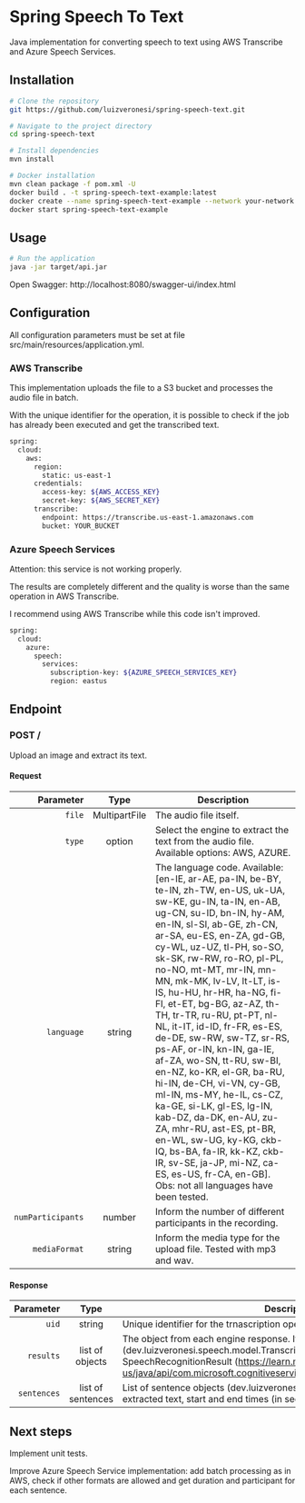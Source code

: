 # Spring Speech To Text

Java implementation for converting speech to text using AWS Transcribe and Azure Speech Services.

## Installation

```bash
# Clone the repository
git https://github.com/luizveronesi/spring-speech-text.git

# Navigate to the project directory
cd spring-speech-text

# Install dependencies
mvn install
```

```bash
# Docker installation
mvn clean package -f pom.xml -U
docker build . -t spring-speech-text-example:latest
docker create --name spring-speech-text-example --network your-network --ip x.x.x.x --restart unless-stopped spring-speech-text-example:latest bash
docker start spring-speech-text-example
```

## Usage

```bash
# Run the application
java -jar target/api.jar
```

Open Swagger: http://localhost:8080/swagger-ui/index.html

## Configuration

All configuration parameters must be set at file src/main/resources/application.yml.

### AWS Transcribe

This implementation uploads the file to a S3 bucket and processes the audio file in batch.

With the unique identifier for the operation, it is possible to check if the job has already been executed and get the transcribed text.

```bash
spring:
  cloud:
    aws:
      region:
        static: us-east-1
      credentials:
        access-key: ${AWS_ACCESS_KEY}
        secret-key: ${AWS_SECRET_KEY}
      transcribe:
        endpoint: https://transcribe.us-east-1.amazonaws.com
        bucket: YOUR_BUCKET
```

### Azure Speech Services

Attention: this service is not working properly.

The results are completely different and the quality is worse than the same operation in AWS Transcribe.

I recommend using AWS Transcribe while this code isn't improved.

```bash
spring:
  cloud:
    azure:
      speech:
        services:
          subscription-key: ${AZURE_SPEECH_SERVICES_KEY}
          region: eastus
```

## Endpoint

### POST /

Upload an image and extract its text.

#### Request

|         Parameter |     Type      | Description                                                                                                                                                                                                                                                                                                                                                                                                                                                                                                                                                                                                                                                                                                                                                                                                                                         |
| ----------------: | :-----------: | --------------------------------------------------------------------------------------------------------------------------------------------------------------------------------------------------------------------------------------------------------------------------------------------------------------------------------------------------------------------------------------------------------------------------------------------------------------------------------------------------------------------------------------------------------------------------------------------------------------------------------------------------------------------------------------------------------------------------------------------------------------------------------------------------------------------------------------------------- |
|            `file` | MultipartFile | The audio file itself.                                                                                                                                                                                                                                                                                                                                                                                                                                                                                                                                                                                                                                                                                                                                                                                                                              |
|            `type` |    option     | Select the engine to extract the text from the audio file. Available options: AWS, AZURE.                                                                                                                                                                                                                                                                                                                                                                                                                                                                                                                                                                                                                                                                                                                                                           |
|        `language` |    string     | The language code. Available: [en-IE, ar-AE, pa-IN, be-BY, te-IN, zh-TW, en-US, uk-UA, sw-KE, gu-IN, ta-IN, en-AB, ug-CN, su-ID, bn-IN, hy-AM, en-IN, sl-SI, ab-GE, zh-CN, ar-SA, eu-ES, en-ZA, gd-GB, cy-WL, uz-UZ, tl-PH, so-SO, sk-SK, rw-RW, ro-RO, pl-PL, no-NO, mt-MT, mr-IN, mn-MN, mk-MK, lv-LV, lt-LT, is-IS, hu-HU, hr-HR, ha-NG, fi-FI, et-ET, bg-BG, az-AZ, th-TH, tr-TR, ru-RU, pt-PT, nl-NL, it-IT, id-ID, fr-FR, es-ES, de-DE, sw-RW, sw-TZ, sr-RS, ps-AF, or-IN, kn-IN, ga-IE, af-ZA, wo-SN, tt-RU, sw-BI, en-NZ, ko-KR, el-GR, ba-RU, hi-IN, de-CH, vi-VN, cy-GB, ml-IN, ms-MY, he-IL, cs-CZ, ka-GE, si-LK, gl-ES, lg-IN, kab-DZ, da-DK, en-AU, zu-ZA, mhr-RU, ast-ES, pt-BR, en-WL, sw-UG, ky-KG, ckb-IQ, bs-BA, fa-IR, kk-KZ, ckb-IR, sv-SE, ja-JP, mi-NZ, ca-ES, es-US, fr-CA, en-GB]. Obs: not all languages have been tested. |
| `numParticipants` |    number     | Inform the number of different participants in the recording.                                                                                                                                                                                                                                                                                                                                                                                                                                                                                                                                                                                                                                                                                                                                                                                       |
|     `mediaFormat` |    string     | Inform the media type for the upload file. Tested with mp3 and wav.                                                                                                                                                                                                                                                                                                                                                                                                                                                                                                                                                                                                                                                                                                                                                                                 |

#### Response

|   Parameter |       Type        | Description                                                                                                                                                                                                                                                                                 |
| ----------: | :---------------: | ------------------------------------------------------------------------------------------------------------------------------------------------------------------------------------------------------------------------------------------------------------------------------------------- |
|       `uid` |      string       | Unique identifier for the trnascription operation.                                                                                                                                                                                                                                          |
|   `results` |  list of objects  | The object from each engine response. If type is AWS, it is a Transcribe (dev.luizveronesi.speech.model.Transcribe). If type is Azure, it is a list of SpeechRecognitionResult (https://learn.microsoft.com/en-us/java/api/com.microsoft.cognitiveservices.speech.speechrecognitionresult). |
| `sentences` | list of sentences | List of sentence objects (dev.luizveronesi.speech.model.Sentence) with extracted text, start and end times (in seconds) and the participant.                                                                                                                                                |

## Next steps

Implement unit tests.

Improve Azure Speech Service implementation: add batch processing as in AWS, check if other formats are allowed and get duration and participant for each sentence.
